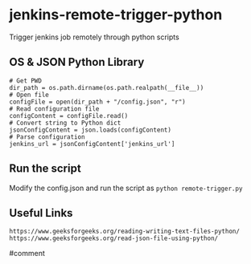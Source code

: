 # jenkins-remote-trigger-python
Trigger jenkins job remotely through python scripts


## OS & JSON Python Library
```
# Get PWD
dir_path = os.path.dirname(os.path.realpath(__file__))
# Open file
configFile = open(dir_path + "/config.json", "r") 
# Read configuration file
configContent = configFile.read()
# Convert string to Python dict 
jsonConfigContent = json.loads(configContent)
# Parse configuration
jenkins_url = jsonConfigContent['jenkins_url']
```
## Run the script
Modify the config.json and run the script as `python remote-trigger.py`


## Useful Links
```
https://www.geeksforgeeks.org/reading-writing-text-files-python/
https://www.geeksforgeeks.org/read-json-file-using-python/
```

#comment
